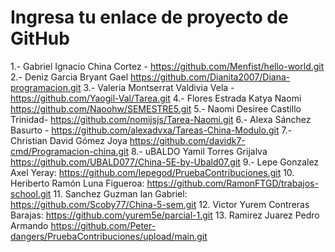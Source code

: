 # Ingresa tu enlace de proyecto de GitHub

1.- Gabriel Ignacio China Cortez - https://github.com/Menfist/hello-world.git
2.- Deniz Garcia Bryant Gael https://github.com/Dianita2007/Diana-programacion.git
3.- Valeria Montserrat Valdivia Vela - https://github.com/Yaogil-Val/Tarea.git
4.- Flores Estrada Katya Naomi https://github.com/Naoohw/SEMESTRE5.git
5.- Naomi Desiree Castillo Trinidad- https://github.com/nomijsjs/Tarea-Naomi.git
6.- Alexa Sánchez Basurto - https://github.com/alexadvxa/Tareas-China-Modulo.git
7.- Christian David Gómez Joya https://github.com/davidk7-cmd/Programacion-china.git
8.- uBALDO Yamil Torres Grijalva https://github.com/UBALD077/China-5E-by-Ubald07.git
9.- Lepe Gonzalez Axel Yeray: https://github.com/lepegod/PruebaContribuciones.git
10. Heriberto Ramón Luna Figueroa: https://github.com/RamonFTGD/trabajos-school.git
11. Sanchez Guzman Ian Gabriel: https://github.com/Scoby77/China-5-sem.git
12. Victor Yurem Contreras Barajas: https://github.com/yurem5e/parcial-1.git
13. Ramirez Juarez Pedro Armando https://github.com/Peter-dangers/PruebaContribuciones/upload/main.git

